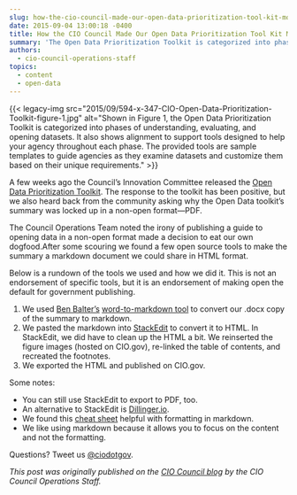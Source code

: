 ```yaml
---
slug: how-the-cio-council-made-our-open-data-prioritization-tool-kit-more-open
date: 2015-09-04 13:00:18 -0400
title: How the CIO Council Made Our Open Data Prioritization Tool Kit More Open
summary: 'The Open Data Prioritization Toolkit is categorized into phases of understanding, evaluating, and opening datasets.'
authors:
  - cio-council-operations-staff
topics:
  - content
  - open-data
---
```


{{< legacy-img src="2015/09/594-x-347-CIO-Open-Data-Prioritization-Toolkit-figure-1.jpg" alt="Shown in Figure 1, the Open Data Prioritization Toolkit is categorized into phases of understanding, evaluating, and opening datasets. It also shows alignment to support tools designed to help your agency throughout each phase. The provided tools are sample templates to guide agencies as they examine datasets and customize them based on their unique requirements." >}}

A few weeks ago the Council’s Innovation Committee released the [Open Data Prioritization Toolkit](https://cio.gov/cio-council-releases-open-data-prioritization-toolkit/). The response to the toolkit has been positive, but we also heard back from the community asking why the Open Data toolkit’s summary was locked up in a non-open format—PDF.

The Council Operations Team noted the irony of publishing a guide to opening data in a non-open format made a decision to eat our own dogfood.After some scouring we found a few open source tools to make the summary a markdown document we could share in HTML format.

Below is a rundown of the tools we used and how we did it. This is not an endorsement of specific tools, but it is an endorsement of making open the default for government publishing.

  1. We used [Ben Balter’s](https://twitter.com/BenBalter) [word-to-markdown tool](http://word-to-markdown.herokuapp.com/) to convert our .docx copy of the summary to markdown.
  2. We pasted the markdown into [StackEdit](https://stackedit.io/) to convert it to HTML. In StackEdit, we did have to clean up the HTML a bit. We reinserted the figure images (hosted on CIO.gov), re-linked the table of contents, and recreated the footnotes.
  3. We exported the HTML and published on CIO.gov.

Some notes:

  * You can still use StackEdit to export to PDF, too.
  * An alternative to StackEdit is [Dillinger.io](http://dillinger.io/).
  * We found this [cheat sheet](https://github.com/adam-p/markdown-here/wiki/Markdown-Cheatsheet) helpful with formatting in markdown.
  * We like using markdown because it allows you to focus on the content and not the formatting.

Questions? Tweet us [@ciodotgov](https://twitter.com/ciodotgov).

_This post was originally published on the [CIO Council blog](https://cio.gov/cioc-blog/) by the CIO Council Operations Staff._
